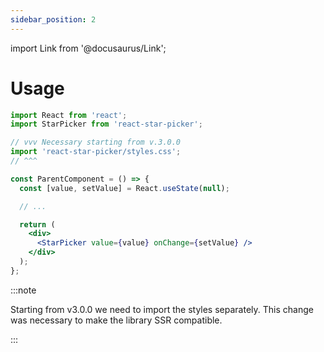 ```yaml
---
sidebar_position: 2
---
```


import Link from '@docusaurus/Link';

# Usage

```jsx static a
import React from 'react';
import StarPicker from 'react-star-picker';

// vvv Necessary starting from v.3.0.0
import 'react-star-picker/styles.css';
// ^^^

const ParentComponent = () => {
  const [value, setValue] = React.useState(null);

  // ...

  return (
    <div>
      <StarPicker value={value} onChange={setValue} />
    </div>
  );
};
```

:::note

Starting from v3.0.0 we need to import the styles separately. This change was necessary to make the library SSR compatible.

:::
